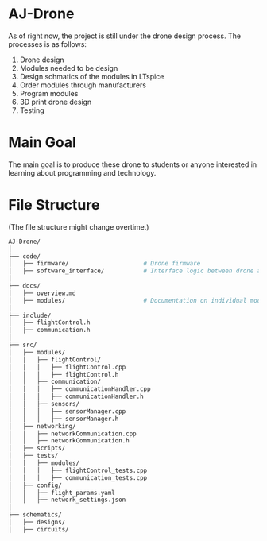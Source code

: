 # AJ-Drone

As of right now, the project is still under the drone design process. The processes is as follows:

1. Drone design
2. Modules needed to be design
3. Design schmatics of the modules in LTspice
4. Order modules through manufacturers
5. Program modules
6. 3D print drone design
7. Testing

# Main Goal
The main goal is to produce these drone to students or anyone interested in learning about programming and technology.


# File Structure
(The file structure might change overtime.)

``` bash
AJ-Drone/
│
├── code/
│   ├── firmware/                     # Drone firmware
│   ├── software_interface/           # Interface logic between drone and software
│
├── docs/
│   ├── overview.md
│   ├── modules/                      # Documentation on individual modules
│
├── include/
│   ├── flightControl.h
│   ├── communication.h
│
├── src/
│   ├── modules/
│   │   ├── flightControl/
│   │   │   ├── flightControl.cpp
│   │   │   ├── flightControl.h
│   │   ├── communication/
│   │   │   ├── communicationHandler.cpp
│   │   │   ├── communicationHandler.h
│   │   ├── sensors/
│   │   │   ├── sensorManager.cpp
│   │   │   ├── sensorManager.h
│   ├── networking/
│   │   ├── networkCommunication.cpp
│   │   ├── networkCommunication.h
│   ├── scripts/
│   ├── tests/
│   │   ├── modules/
│   │   │   ├── flightControl_tests.cpp
│   │   │   ├── communication_tests.cpp
│   ├── config/
│   │   ├── flight_params.yaml
│   │   ├── network_settings.json
│
├── schematics/
│   ├── designs/
│   ├── circuits/


```
